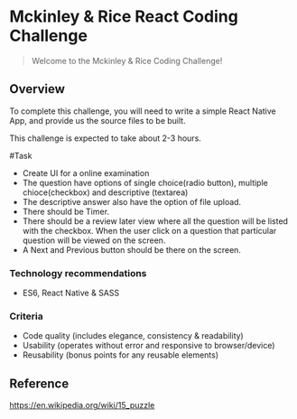 # Mckinley & Rice React Coding Challenge

> Welcome to the Mckinley & Rice Coding Challenge!


## Overview

To complete this challenge, you will need to write a simple React Native App, and provide us the source files to be built.

This challenge is expected to take about 2-3 hours.

#Task
- Create UI for a online examination 
- The question have options of single choice(radio button), multiple chioce(checkbox) and descriptive (textarea)
- The descriptive answer also have the option of file upload.
- There should be Timer.
- There should be a review later view where all the question will be listed with the checkbox. When the user click on a question that 
  particular question will be viewed on the screen.
- A Next and Previous button should be there on the screen.

### Technology recommendations
- ES6, React Native & SASS

### Criteria
- Code quality (includes elegance, consistency & readability)
- Usability (operates without error and responsive to browser/device)
- Reusability (bonus points for any reusable elements)

## Reference
<https://en.wikipedia.org/wiki/15_puzzle>
